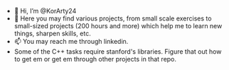 - 👋 Hi, I’m @KorArty24
- 💞️ Here you may find various projects, from small scale exercises to small-sized projects (200 hours and more) which help me to learn new things, sharpen skills, etc.
- 📫 You may reach me through linkedin.
- Some of the C++ tasks require stanford's libraries. Figure that out how to get em or get em through other projects in that repo. 

<!---
KorArty24/KorArty24 is a ✨ special ✨ repository because its `README.md` (this file) appears on your GitHub profile.
You can click the Preview link to take a look at your changes.
--->
